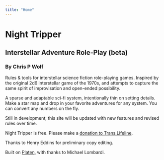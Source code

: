 ```yaml
---
title: "Home"
---
```


<h1 class="index-title">Night Tripper</h1>

## Interstellar Adventure Role-Play (beta)
### By Chris P Wolf

Rules & tools for interstellar science fiction role-playing games. Inspired by the original 2d6 interstellar game of the 1970s, and attempts to capture the same spirit of improvisation and open-ended possibility.

A sparse and adaptable sci-fi system, intentionally thin on setting details. Make a star map and drop in your favorite adventures for any system. You can convert any numbers on the fly.

Still in development; this site will be updated with new features and revised rules over time.

Night Tripper is free. Please make a [donation to Trans Lifeline](https://translifeline.org/donate/).

Thanks to Henry Eddins for preliminary copy editing.

Built on [Platen](https://github.com/platenio/platen-template), with thanks to Michael Lombardi.